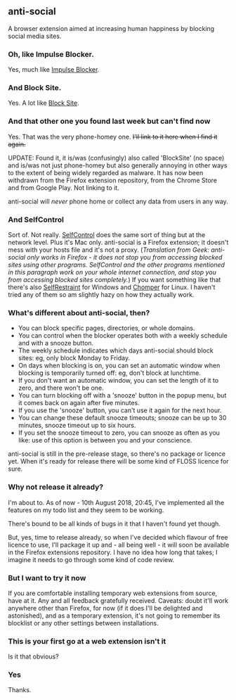 ## anti-social

A browser extension aimed at increasing human happiness by blocking social
media sites.

### Oh, like Impulse Blocker.

Yes, much like [Impulse Blocker](https://addons.mozilla.org/en-US/firefox/addon/impulse-blocker/).

### And Block Site.

Yes. A lot like [Block Site](https://addons.mozilla.org/en-US/firefox/addon/block-site-2/).

### And that other one you found last week but can't find now

Yes. That was the very phone-homey one. ~~I'll link to it here when I find it again.~~

UPDATE: Found it, it is/was (confusingly) also called 'BlockSite' (no space) and is/was not just phone-homey but also generally annoying in other ways to the extent of being widely regarded as malware. It has now been withdrawn from the Firefox extension repository, from the Chrome Store and from Google Play. Not linking to it.

anti-social will *never* phone home or collect any data from users in any way.

### And SelfControl

Sort of. Not really. [SelfControl](https://selfcontrolapp.com/) does the same sort of thing but at the network level. Plus it's Mac only. anti-social is a Firefox extension; it doesn't mess with your hosts file and it's not a proxy. (*Translation from Geek: anti-social only works in Firefox - it does not stop you from accessing blocked sites using other programs. SelfControl and the other programs mentioned in this paragraph work on your whole internet connection, and stop you from accessing blocked sites completely.*) If you want something like that there's also [SelfRestraint](https://github.com/ParkerK/selfrestraint/) for Windows and [Chomper](https://github.com/aniketpanjwani/chomper) for Linux. I haven't tried any of them so am slightly hazy on how they actually work.

### What's different about anti-social, then?

* You can block specific pages, directories, or whole domains.
* You can control when the blocker operates both with a weekly schedule and with a snooze button.
* The weekly schedule indicates which days anti-social should block sites: eg, only block Monday to Friday.
* On days when blocking is on, you can set an automatic window when blocking is temporarily turned off: eg, don't block at lunchtime.
* If you don't want an automatic window, you can set the length of it to zero, and there won't be one.
* You can turn blocking off with a 'snooze' button in the popup menu, but it comes back on again after five minutes.
* If you use the 'snooze' button, you can't use it again for the next hour.
* You can change these default snooze timeouts; snooze can be up to 30 minutes, snooze timeout up to six hours.
* If you set the snooze timeout to zero, you can snooze as often as you like: use of this option is between you and your conscience.

anti-social is still in the pre-release stage, so there's no package or licence yet. When it's ready for release there will be some kind of FLOSS licence for sure.

### Why not release it already?

I'm about to. As of now - 10th August 2018, 20:45, I've implemented all the features on my todo list and they seem to be working.

There's bound to be all kinds of bugs in it that I haven't found yet though.

But, yes, time to release already, so when I've decided which flavour of free licence to use, I'll package it up and - all being well - it will soon be available in the Firefox extensions repository. I have no idea how long that takes; I imagine it needs to go through some kind of code review.

### But I want to try it now

If you are comfortable installing temporary web extensions from source, have at it. Any and all feedback gratefully received. Caveats: doubt it'll work anywhere other than Firefox, for now (if it does I'll be delighted and astonished), and as a temporary extension, it's not going to remember its blocklist or any other settings between installations.

### This is your first go at a web extension isn't it

Is it that obvious?

### Yes

Thanks.
